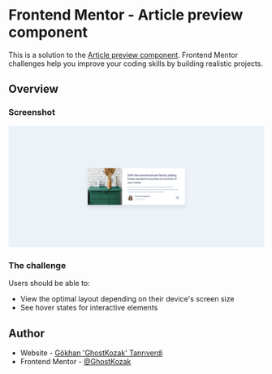 # Frontend Mentor - Article preview component

This is a solution to the [Article preview component](https://www.frontendmentor.io/challenges/article-preview-component-dYBN_pYFT). Frontend Mentor challenges help you improve your coding skills by building realistic projects. 

## Overview

### Screenshot

![Screenshot of the project](./screenshot.png)

### The challenge

Users should be able to:

- View the optimal layout depending on their device's screen size
- See hover states for interactive elements

## Author

- Website - [Gökhan 'GhostKozak' Tanrıverdi](https://www.kozak.work)
- Frontend Mentor - [@GhostKozak](https://www.frontendmentor.io/profile/GhostKozak)